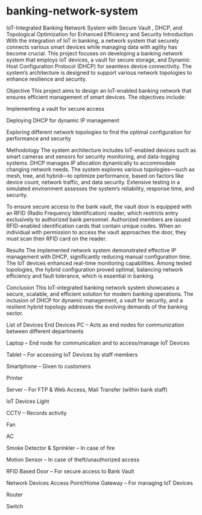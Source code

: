 # banking-network-system
IoT-Integrated Banking Network System with Secure Vault , DHCP, and  Topological Optimization for Enhanced Efficiency and Security
Introduction
With the integration of IoT in banking, a network system that securely connects various smart devices while managing data with agility has become crucial.
This project focuses on developing a banking network system that employs IoT devices, a vault for secure storage, and Dynamic Host Configuration Protocol (DHCP) for seamless device connectivity.
The system’s architecture is designed to support various network topologies to enhance resilience and security.

Objective
This project aims to design an IoT-enabled banking network that ensures efficient management of smart devices.
The objectives include:

Implementing a vault for secure access

Deploying DHCP for dynamic IP management

Exploring different network topologies to find the optimal configuration for performance and security

Methodology
The system architecture includes IoT-enabled devices such as smart cameras and sensors for security monitoring, and data-logging systems.
DHCP manages IP allocation dynamically to accommodate changing network needs.
The system explores various topologies—such as mesh, tree, and hybrid—to optimize performance, based on factors like device count, network traffic, and data security.
Extensive testing in a simulated environment assesses the system’s reliability, response time, and security.

To ensure secure access to the bank vault, the vault door is equipped with an RFID (Radio Frequency Identification) reader, which restricts entry exclusively to authorized bank personnel.
Authorized members are issued RFID-enabled identification cards that contain unique codes.
When an individual with permission to access the vault approaches the door, they must scan their RFID card on the reader.

Results
The implemented network system demonstrated effective IP management with DHCP, significantly reducing manual configuration time.
The IoT devices enhanced real-time monitoring capabilities.
Among tested topologies, the hybrid configuration proved optimal, balancing network efficiency and fault tolerance, which is essential in banking.

Conclusion
This IoT-integrated banking network system showcases a secure, scalable, and efficient solution for modern banking operations.
The inclusion of DHCP for dynamic management, a vault for security, and a resilient hybrid topology addresses the evolving demands of the banking sector.

List of Devices
End Devices
PC – Acts as end nodes for communication between different departments

Laptop – End node for communication and to access/manage IoT Devices

Tablet – For accessing IoT Devices by staff members

Smartphone – Given to customers

Printer

Server – For FTP & Web Access, Mail Transfer (within bank staff)

IoT Devices
Light

CCTV – Records activity

Fan

AC

Smoke Detector & Sprinkler – In case of fire

Motion Sensor – In case of theft/unauthorized access

RFID Based Door – For secure access to Bank Vault

Network Devices
Access Point/Home Gateway – For managing IoT Devices

Router

Switch
